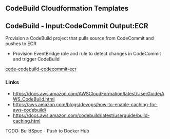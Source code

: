 
## CodeBuild Cloudformation Templates

## CodeBuild - Input:CodeCommit Output:ECR

Provision a CodeBuild project that pulls source from CodeCommit and pushes to ECR

- Provision EventBridge role and rule to detect changes in CodeCommit and trigger CodeBuild

[code-codebuild-codecommit-ecr](code-codebuild-codecommit-ecr.yaml)

### Links

- https://docs.aws.amazon.com/AWSCloudFormation/latest/UserGuide/AWS_CodeBuild.html
- https://aws.amazon.com/blogs/devops/how-to-enable-caching-for-aws-codebuild/
- https://docs.aws.amazon.com/codebuild/latest/userguide/build-caching.html

TODO:
BuildSpec - Push to Docker Hub